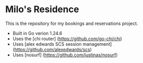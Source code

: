 # Milo's Residence

This is the repository for my bookings and reservations project.

- Built in Go verion 1.24.6
- Uses the [chi router] (https://github.com/go-chi/chi)
- Uses [alex edwards SCS session management] (https://github.com/alexedwards/scs)
- Uses [nosurf] (https://github.com/justinas/nosurf)